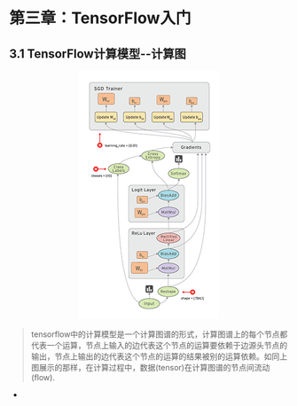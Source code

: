 # 第三章：TensorFlow入门
## 3.1 TensorFlow计算模型--计算图
<div style="text-align: center">
<img src="tensors_flowing.gif"/>
</div>

> tensorflow中的计算模型是一个计算图谱的形式，计算图谱上的每个节点都代表一个运算，节点上输入的边代表这个节点的运算要依赖于边源头节点的输出，节点上输出的边代表这个节点的运算的结果被别的运算依赖。如同上图展示的那样，在计算过程中，数据(tensor)在计算图谱的节点间流动(flow).

- 



